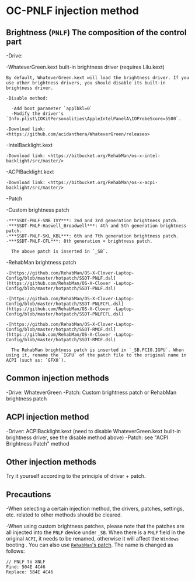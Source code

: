 # OC-PNLF injection method

## Brightness (`PNLF`) The composition of the control part

-Drive:

  -WhateverGreen.kext built-in brightness driver (requires Lilu.kext)

    By default, WhateverGreen.kext will load the brightness driver. If you use other brightness drivers, you should disable its built-in brightness driver.

    -Disable method:

      -Add boot parameter `applbkl=0`
      -Modify the driver's `Info.plist\IOKitPersonalities\AppleIntelPanelA\IOProbeScore=5500`.

    -Download link: <https://github.com/acidanthera/WhateverGreen/releases>

  -IntelBacklight.kext
  
    -Download link: <https://bitbucket.org/RehabMan/os-x-intel-backlight/src/master/>
  
  -ACPIBacklight.kext
  
    -Download link: <https://bitbucket.org/RehabMan/os-x-acpi-backlight/src/master/>
  
-Patch

  -Custom brightness patch

    -***SSDT-PNLF-SNB_IVY***: 2nd and 3rd generation brightness patch.
    -***SSDT-PNLF-Haswell_Broadwell***: 4th and 5th generation brightness patch.
    -***SSDT-PNLF-SKL_KBL***: 6th and 7th generation brightness patch.
    -***SSDT-PNLF-CFL***: 8th generation + brightness patch.

      The above patch is inserted in `_SB`.

  -RehabMan brightness patch
  
    -[https://github.com/RehabMan/OS-X-Clover-Laptop-Config/blob/master/hotpatch/SSDT-PNLF.dsl](https://github.com/RehabMan/OS-X-Clover -Laptop-Config/blob/master/hotpatch/SSDT-PNLF.dsl)
  
    -[https://github.com/RehabMan/OS-X-Clover-Laptop-Config/blob/master/hotpatch/SSDT-PNLFCFL.dsl](https://github.com/RehabMan/OS-X-Clover -Laptop-Config/blob/master/hotpatch/SSDT-PNLFCFL.dsl)
  
    -[https://github.com/RehabMan/OS-X-Clover-Laptop-Config/blob/master/hotpatch/SSDT-RMCF.dsl](https://github.com/RehabMan/OS-X-Clover -Laptop-Config/blob/master/hotpatch/SSDT-RMCF.dsl)
  
      The RehabMan brightness patch is inserted in `_SB.PCI0.IGPU`. When using it, rename the `IGPU` of the patch file to the original name in ACPI (such as: `GFX0`).

## Common injection methods

-Drive: WhateverGreen
-Patch: Custom brightness patch or RehabMan brightness patch

## ACPI injection method

-Driver: ACPIBacklight.kext (need to disable WhateverGreen.kext built-in brightness driver, see the disable method above)
-Patch: see "ACPI Brightness Patch" method

## Other injection methods

Try it yourself according to the principle of driver + patch.

## Precautions

-When selecting a certain injection method, the drivers, patches, settings, etc. related to other methods should be cleared.

-When using custom brightness patches, please note that the patches are all injected into the `PNLF` device under `_SB`. When there is a `PNLF` field in the original `ACPI`, it needs to be renamed, otherwise it will affect the `Windows` booting . You can also use [`RehabMan`'s patch](https://github.com/RehabMan/OS-X-Clover-Laptop-Config/tree/master/hotpatch). The name is changed as follows:

  ```text
  // PNLF to XNLF
  Find: 504E 4C46
  Replace: 584E 4C46
  ```